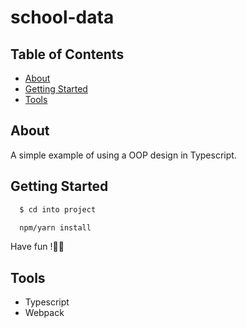 # school-data

## Table of Contents

- [About](#about)
- [Getting Started](#getting_started)
- [Tools](#tools)

## About <a name = "about"></a>

A simple example of using a OOP design in Typescript.

## Getting Started <a name = "getting_started"></a>

```bash
  $ cd into project

  npm/yarn install

```

Have fun !✌🏻

## Tools <a name = "tools"></a>

- Typescript
- Webpack
